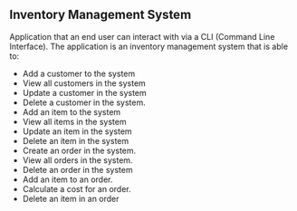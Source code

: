  ## Inventory Management System ##
Application that an end user can interact with via a CLI (Command Line Interface).
The application is an inventory management system that is able to: 
*	Add a customer to the system 
*	View all customers in the system
*	Update a customer in the system
*	Delete a customer in the system.
*	Add an item to the system
*	View all items in the system
*	Update an item in the system
*	Delete an item in the system
*	Create an order in the system.
*	View all orders in the system.
*	Delete an order in the system
*	Add an item to an order.
*	Calculate a cost for an order.
*	Delete an item in an order
